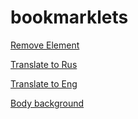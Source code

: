 # bookmarklets

[Remove Element](js/remove_element.min.js)

[Translate to Rus](js/translate_to_rus.min.js)

[Translate to Eng](js/translate_to_eng.min.js)

[Body background](js/body_background.min.js)
